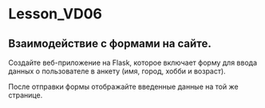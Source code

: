 # Lesson_VD06
<h2> Взаимодействие с формами на сайте.</h2>

Создайте веб-приложение на Flask, которое включает
форму для ввода данных о пользователе в анкету (имя,
город, хобби и возраст). 

После отправки формы отображайте введенные данные 
на той же странице.

